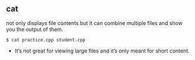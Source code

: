 ## cat
not only displays file contents but it can combine multiple files and show you the output of them.
```shell
$ cat practice.cpp student.cpp
```
* It’s not great for viewing large files and it’s only meant for short content. 